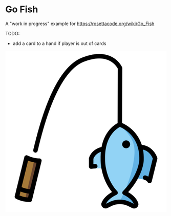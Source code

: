# Go Fish
A "work in progress" example for https://rosettacode.org/wiki/Go_Fish

TODO: 
- add a card to a hand if player is out of cards

![](/data/f.png)